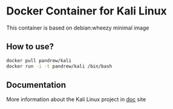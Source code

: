 Docker Container for Kali Linux
====

This container is based on debian:wheezy minimal image

## How to use?

```bash
docker pull pandrew/kali
docker run -i -t pandrew/kali /bin/bash
```

## Documentation
More information about the Kali Linux project in [doc](http://docs.kali.org/) site 
